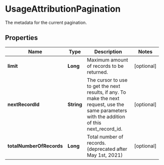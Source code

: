 

# UsageAttributionPagination

The metadata for the current pagination.

## Properties

Name | Type | Description | Notes
------------ | ------------- | ------------- | -------------
**limit** | **Long** | Maximum amount of records to be returned. |  [optional]
**nextRecordId** | **String** | The cursor to use to get the next results, if any. To make the next request, use the same parameters with the addition of this next_record_id. |  [optional]
**totalNumberOfRecords** | **Long** | Total number of records. (deprecated after May 1st, 2021) |  [optional]



